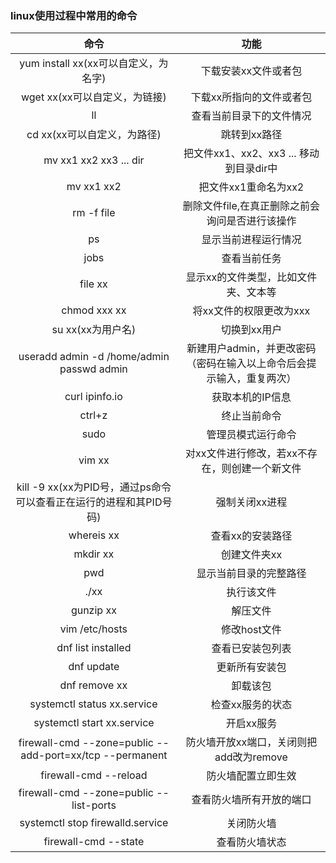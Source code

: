 ### linux使用过程中常用的命令
|命令|功能|
|:----:|:----:|
|yum install xx(xx可以自定义，为名字)|下载安装xx文件或者包|
|wget xx(xx可以自定义，为链接)|下载xx所指向的文件或者包|
|ll|查看当前目录下的文件情况|
|cd xx(xx可以自定义，为路径)|跳转到xx路径|
|mv xx1 xx2 xx3 ... dir|把文件xx1、xx2、xx3 ... 移动到目录dir中|
|mv xx1 xx2|把文件xx1重命名为xx2|
|rm -f file|删除文件file,在真正删除之前会询问是否进行该操作|
|ps|显示当前进程运行情况|
|jobs|查看当前任务|
|file xx|显示xx的文件类型，比如文件夹、文本等|
|chmod xxx xx|将xx文件的权限更改为xxx|
|su xx(xx为用户名)|切换到xx用户|
|useradd admin -d /home/admin<br>passwd admin|新建用户admin，并更改密码（密码在输入以上命令后会提示输入，重复两次）|
|curl ipinfo.io|获取本机的IP信息|
|ctrl+z|终止当前命令|
|sudo|管理员模式运行命令|
|vim xx|对xx文件进行修改，若xx不存在，则创建一个新文件|
|kill -9 xx(xx为PID号，通过ps命令可以查看正在运行的进程和其PID号码)|强制关闭xx进程|
|whereis xx|查看xx的安装路径|
|mkdir xx|创建文件夹xx|
|pwd|显示当前目录的完整路径|
|./xx|执行该文件|
|gunzip xx|解压文件|
|vim /etc/hosts|修改host文件|
|dnf list installed|查看已安装包列表|
|dnf update|更新所有安装包|
|dnf remove xx|卸载该包|
|systemctl status xx.service|检查xx服务的状态|
|systemctl start xx.service|开启xx服务|
|firewall-cmd --zone=public --add-port=xx/tcp --permanent |防火墙开放xx端口，关闭则把add改为remove|
|firewall-cmd --reload|防火墙配置立即生效|
|firewall-cmd --zone=public --list-ports|查看防火墙所有开放的端口|
|systemctl stop firewalld.service|关闭防火墙|
|firewall-cmd --state|查看防火墙状态|
